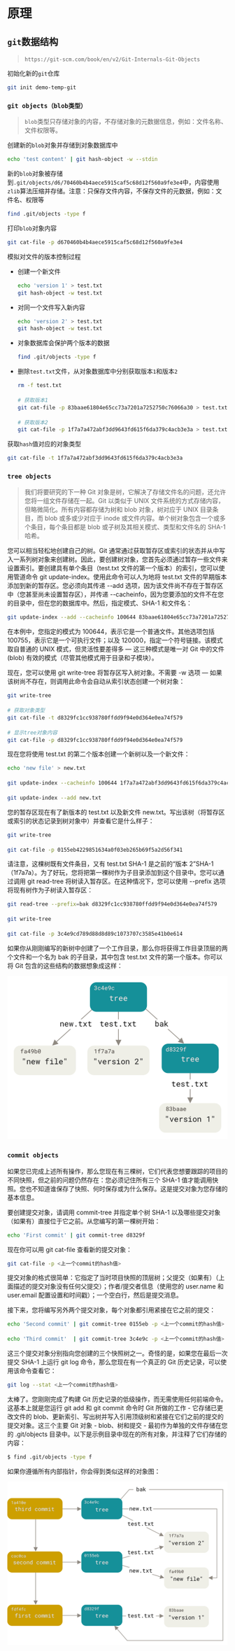 # 原理



## `git`数据结构

>`https://git-scm.com/book/en/v2/Git-Internals-Git-Objects`

初始化新的`git`仓库

```bash
git init demo-temp-git
```



### `git objects（blob类型）`

>`blob`类型只存储对象的内容，不存储对象的元数据信息，例如：文件名称、文件权限等。

创建新的`blob`对象并存储到对象数据库中

```bash
echo 'test content' | git hash-object -w --stdin
```

新的`blob`对象被存储到`.git/objects/d6/70460b4b4aece5915caf5c68d12f560a9fe3e4`中，内容使用`zlib`算法压缩并存储。注意：只保存文件内容，不保存文件的元数据，例如：文件名、权限等

```bash
find .git/objects -type f
```

打印`blob`对象内容

```bash
git cat-file -p d670460b4b4aece5915caf5c68d12f560a9fe3e4
```

模拟对文件的版本控制过程

- 创建一个新文件

  ```bash
  echo 'version 1' > test.txt
  git hash-object -w test.txt
  ```

- 对同一个文件写入新内容

  ```bash
  echo 'version 2' > test.txt
  git hash-object -w test.txt
  ```

- 对象数据库会保护两个版本的数据

  ```bash
  find .git/objects -type f
  ```

- 删除`test.txt`文件，从对象数据库中分别获取版本`1`和版本`2`

  ```bash
  rm -f test.txt
  
  # 获取版本1
  git cat-file -p 83baae61804e65cc73a7201a7252750c76066a30 > test.txt
  
  # 获取版本2
  git cat-file -p 1f7a7a472abf3dd9643fd615f6da379c4acb3e3a > test.txt
  ```

获取`hash`值对应的对象类型

```bash
git cat-file -t 1f7a7a472abf3dd9643fd615f6da379c4acb3e3a
```



### `tree objects`

>我们将要研究的下一种 Git 对象是树，它解决了存储文件名的问题，还允许您将一组文件存储在一起。Git 以类似于 UNIX 文件系统的方式存储内容，但略微简化。所有内容都存储为树和 blob 对象，树对应于 UNIX 目录条目，而 blob 或多或少对应于 inode 或文件内容。单个树对象包含一个或多个条目，每个条目都是 blob 或子树及其相关模式、类型和文件名的 SHA-1 哈希。

您可以相当轻松地创建自己的树。Git 通常通过获取暂存区或索引的状态并从中写入一系列树对象来创建树。因此，要创建树对象，您首先必须通过暂存一些文件来设置索引。要创建具有单个条目（test.txt 文件的第一个版本）的索引，您可以使用管道命令 git update-index。使用此命令可以人为地将 test.txt 文件的早期版本添加到新的暂存区。您必须向其传递 --add 选项，因为该文件尚不存在于暂存区中（您甚至尚未设置暂存区），并传递 --cacheinfo，因为您要添加的文件不在您的目录中，但在您的数据库中。然后，指定模式、SHA-1 和文件名：

```bash
git update-index --add --cacheinfo 100644 83baae61804e65cc73a7201a7252750c76066a30 test.txt
```

在本例中，您指定的模式为 100644，表示它是一个普通文件。其他选项包括 100755，表示它是一个可执行文件；以及 120000，指定一个符号链接。该模式取自普通的 UNIX 模式，但灵活性要差得多 — 这三种模式是唯一对 Git 中的文件 (blob) 有效的模式（尽管其他模式用于目录和子模块）。

现在，您可以使用 git write-tree 将暂存区写入树对象。不需要 -w 选项 — 如果该树尚不存在，则调用此命令会自动从索引状态创建一个树对象：

```bash
git write-tree

# 获取对象类型
git cat-file -t d8329fc1cc938780ffdd9f94e0d364e0ea74f579

# 显示tree对象内容
git cat-file -p d8329fc1cc938780ffdd9f94e0d364e0ea74f579
```

现在您将使用 test.txt 的第二个版本创建一个新树以及一个新文件：

```bash
echo 'new file' > new.txt

git update-index --cacheinfo 100644 1f7a7a472abf3dd9643fd615f6da379c4acb3e3a test.txt

git update-index --add new.txt
```

您的暂存区现在有了新版本的 test.txt 以及新文件 new.txt。写出该树（将暂存区或索引的状态记录到树对象中）并查看它是什么样子：

```bash
git write-tree

git cat-file -p 0155eb4229851634a0f03eb265b69f5a2d56f341
```

请注意，这棵树既有文件条目，又有 test.txt SHA-1 是之前的“版本 2”SHA-1（1f7a7a）。为了好玩，您将把第一棵树作为子目录添加到这个目录中。您可以通过调用 git read-tree 将树读入暂存区。在这种情况下，您可以使用 --prefix 选项将现有树作为子树读入暂存区：

```bash
git read-tree --prefix=bak d8329fc1cc938780ffdd9f94e0d364e0ea74f579

git write-tree

git cat-file -p 3c4e9cd789d88d8d89c1073707c3585e41b0e614
```

如果你从刚刚编写的新树中创建了一个工作目录，那么你将获得工作目录顶层的两个文件和一个名为 bak 的子目录，其中包含 test.txt 文件的第一个版本。你可以将 Git 包含的这些结构的数据想象成这样：

![data-model-2](data-model-2.png)



### `commit objects`

如果您已完成上述所有操作，那么您现在有三棵树，它们代表您想要跟踪的项目的不同快照，但之前的问题仍然存在：您必须记住所有三个 SHA-1 值才能调用快照。您也不知道谁保存了快照、何时保存或为什么保存。这是提交对象为您存储的基本信息。

要创建提交对象，请调用 commit-tree 并指定单个树 SHA-1 以及哪些提交对象（如果有）直接位于它之前。从您编写的第一棵树开始：

```bash
echo 'First commit' | git commit-tree d8329f
```

现在你可以用 git cat-file 查看新的提交对象：

```bash
git cat-file -p <上一个commit的hash值>
```

提交对象的格式很简单：它指定了当时项目快照的顶层树；父提交（如果有）（上面描述的提交对象没有任何父提交）；作者/提交者信息（使用您的 user.name 和 user.email 配置设置和时间戳）；一个空白行，然后是提交消息。

接下来，您将编写另外两个提交对象，每个对象都引用紧接在它之前的提交：

```bash
echo 'Second commit' | git commit-tree 0155eb -p <上一个commit的hash值>

echo 'Third commit'  | git commit-tree 3c4e9c -p <上一个commit的hash值>
```

这三个提交对象分别指向您创建的三个快照树之一。奇怪的是，如果您在最后一次提交 SHA-1 上运行 git log 命令，那么您现在有一个真正的 Git 历史记录，可以使用该命令查看它：

```bash
git log --stat <上一个commit的hash值>
```

太棒了。您刚刚完成了构建 Git 历史记录的低级操作，而无需使用任何前端命令。这基本上就是您运行 git add 和 git commit 命令时 Git 所做的工作 - 它存储已更改文件的 blob、更新索引、写出树并写入引用顶级树和紧接在它们之前的提交的提交对象。这三个主要 Git 对象 - blob、树和提交 - 最初作为单独的文件存储在您的 .git/objects 目录中。以下是示例目录中现在的所有对象，并注释了它们存储的内容：

```bash
$ find .git/objects -type f
```

如果你遵循所有内部指针，你会得到类似这样的对象图：

![data-model-3](data-model-3.png)